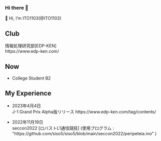 ### Hi there 👋

<!--
**ITO1103/ITO1103** is a ✨ _special_ ✨ repository because its `README.md` (this file) appears on your GitHub profile.

Here are some ideas to get you started:

- 🔭 I’m currently working on ...
- 🌱 I’m currently learning ...
- 👯 I’m looking to collaborate on ...
- 🤔 I’m looking for help with ...
- 💬 Ask me about ...
- 📫 How to reach me: ...
- 😄 Pronouns: ...
- ⚡ Fun fact: ...
-->
👋 Hi, I’m ITO1103(@ITO1103)

<h2>Club</h2>
情報処理研究部[EDP-KEN]<br>
https://www.edp-ken.com/

<h2>Now</h2>
<ul>
    <li>College Student B2</li>

</ul>
<h2>My Experience</h2>
<ul>
    <li>2023年4月4日</li>
    J-1 Grand Prix Alpha版リリース
    https://www.edp-ken.com/tag/contents/
</ul>
<ul>
    <li>2022年11月19日</li>
    seccon2022 [ロバストL1通信競技]
    (使用プログラム : "https://github.com/siso5/siso5/blob/main/seccon2022/peripeteia.ino" )
</ul>